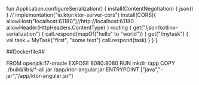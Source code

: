 
fun Application.configureSerialization() {
    install(ContentNegotiation) {
        json()
    }
    // implementation("io.ktor:ktor-server-cors")
    install(CORS){
        allowHost("localhost:61180")//http://localhost:61180
        allowHeader(HttpHeaders.ContentType)
    }
    routing {
        get("/json/kotlinx-serialization") {
            call.respond(mapOf("hello" to "world"))
        }
        get("/mytask") {
            val task = MyTask("first", "some text")
            call.respond(task)
        }
    }
}

##Dockerfile##

FROM openjdk:17-oracle
EXPOSE 8080:8080
RUN mkdir /app
COPY ./build/libs/*-all.jar /app/ktor-angular.jar
ENTRYPOINT ["java","-jar","/app/ktor-angular.jar"]


